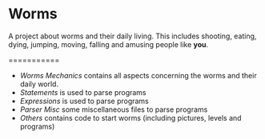 **Worms**
===============

A project about worms and their daily living. 
This includes shooting, eating, dying, jumping, moving, falling and amusing people like **you**.

===========

- *Worms Mechanics* 	contains all aspects concerning the worms and their daily world.
- *Statements*		 	is used to parse programs
- *Expressions*		 	is used to parse programs
- *Parser Misc*		 	some miscellaneous files to parse programs
- *Others*		 		contains code to start worms (including pictures, levels and programs)